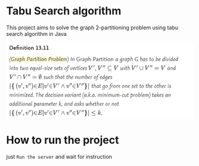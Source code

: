 # Tabu Search algorithm

This project aims to solve the graph 2-partitioning problem using tabu search algorithm in Java 

 ![n-graph partitioning](/img1.PNG)

# How to run the project

just `Run the server` and wait for instruction
